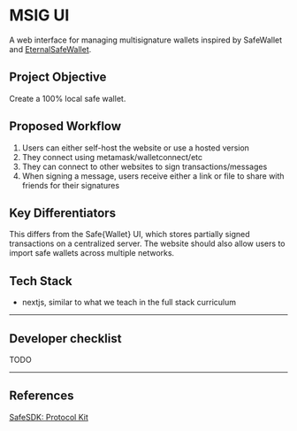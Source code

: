 # MSIG UI

A web interface for managing multisignature wallets inspired by SafeWallet and [EternalSafeWallet](https://github.com/eternalsafe/wallet).

## Project Objective

Create a 100% local safe wallet.

## Proposed Workflow

1. Users can either self-host the website or use a hosted version
2. They connect using metamask/walletconnect/etc
3. They can connect to other websites to sign transactions/messages
4. When signing a message, users receive either a link or file to share with friends for their signatures

## Key Differentiators

This differs from the Safe{Wallet} UI, which stores partially signed transactions on a centralized server.
The website should also allow users to import safe wallets across multiple networks.

## Tech Stack

- nextjs, similar to what we teach in the full stack curriculum

---

## Developer checklist

TODO

---

## References

[SafeSDK: Protocol Kit](https://docs.safe.global/sdk/protocol-kit)
